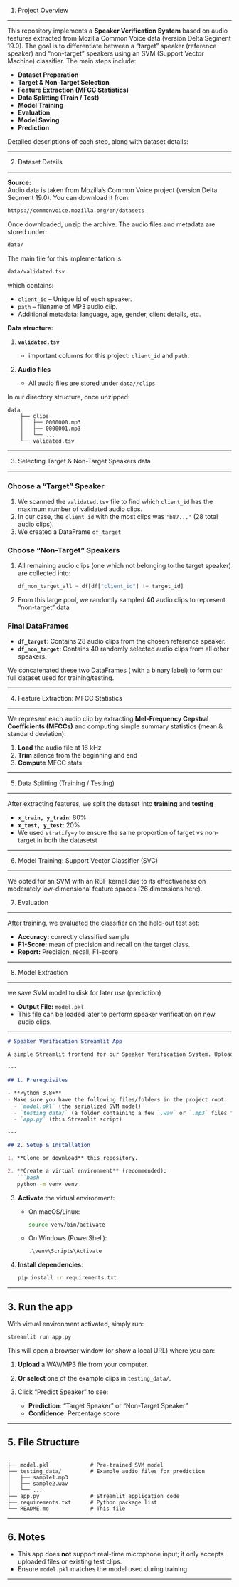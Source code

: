 
1. Project Overview
-------------------
This repository implements a **Speaker Verification System** based on audio features extracted from Mozilla Common Voice data (version Delta Segment 19.0). The goal is to differentiate between a “target” speaker (reference speaker) and “non-target” speakers using an SVM (Support Vector Machine) classifier. The main steps include:

- **Dataset Preparation**
- **Target & Non-Target Selection**
- **Feature Extraction (MFCC Statistics)**
- **Data Splitting (Train / Test)**
- **Model Training**
- **Evaluation**
- **Model Saving**
- **Prediction**

Detailed descriptions of each step, along with dataset details:

---

2. Dataset Details
------------------
**Source:**  
Audio data is taken from Mozilla’s Common Voice project (version Delta Segment 19.0). You can download it from:

```bash
https://commonvoice.mozilla.org/en/datasets
````

Once downloaded, unzip the archive. The audio files and metadata are stored under:

```bash
data/
```

The main file for this implementation is:

```bash
data/validated.tsv
```

which contains:

* `client_id` – Unique id of each speaker.
* `path` – filename of MP3 audio clip.
* Additional metadata: language, age, gender, client details, etc.

**Data structure:**

1. **`validated.tsv`**

   * important columns for this project: `client_id` and `path`.

2. **Audio files**

   * All audio files are stored under `data//clips`

In our directory structure, once unzipped:

```plain
data
    ├── clips
    │   ├── 0000000.mp3
    │   ├── 0000001.mp3
    │   └── ...
    └── validated.tsv
```

---

3. Selecting Target & Non-Target Speakers data

---

### Choose a “Target” Speaker

1. We scanned the `validated.tsv` file to find which `client_id` has the maximum number of validated audio clips.
2. In our case, the `client_id` with the most clips was `'b87...'` (28 total audio clips).
3. We created a DataFrame `df_target`


### Choose “Non-Target” Speakers

1. All remaining audio clips (one which not belonging to the target speaker) are collected into:

   ```python
   df_non_target_all = df[df["client_id"] != target_id]
   ```
2. From this large pool, we randomly sampled **40** audio clips to represent “non-target” data

### Final DataFrames

* **`df_target`**: Contains 28 audio clips from the chosen reference speaker.
* **`df_non_target`**: Contains 40 randomly selected audio clips from all other speakers.

We concatenated these two DataFrames ( with a binary label) to form our full dataset used for training/testing.

---

4. Feature Extraction: MFCC Statistics

---

We represent each audio clip by extracting **Mel-Frequency Cepstral Coefficients (MFCCs)** and computing simple summary statistics (mean & standard deviation):

1. **Load** the audio file at 16 kHz
2. **Trim** silence from the beginning and end
3. **Compute** MFCC stats

---

5. Data Splitting (Training / Testing)

---

After extracting features, we split the dataset into **training** and **testing** 


* **`x_train, y_train`**: 80% 
* **`x_test, y_test`**: 20%
* We used `stratify=y` to ensure the same proportion of target vs non-target in both the datasetst

---

6. Model Training: Support Vector Classifier (SVC)

---

We opted for an SVM with an RBF kernel due to its effectiveness on moderately low-dimensional feature spaces (26 dimensions here). 

7. Evaluation

---

After training, we evaluated the classifier on the held-out test set:

* **Accuracy:**  correctly classified sample
* **F1-Score:**  mean of precision and recall on the target class.
* **Report:** Precision, recall, F1-score

---

8. Model Extraction

---
we save SVM model to disk for later use (prediction)

* **Output File:** `model.pkl`
* This file can be loaded later to perform speaker verification on new audio clips.

---




````markdown
# Speaker Verification Streamlit App

A simple Streamlit frontend for our Speaker Verification System. Upload an audio file (WAV/MP3) or pick from test clips to predict whether it belongs to the “target” speaker (reference) or a “non-target” speaker, using a pre-trained SVM model.

---

## 1. Prerequisites

- **Python 3.8+**
- Make sure you have the following files/folders in the project root:
  - `model.pkl` (the serialized SVM model)
  - `testing_data/` (a folder containing a few `.wav` or `.mp3` files for quick testing)
  - `app.py` (this Streamlit script)

---

## 2. Setup & Installation

1. **Clone or download** this repository.

2. **Create a virtual environment** (recommended):
   ```bash
   python -m venv venv
````

3. **Activate** the virtual environment:

   * On macOS/Linux:

     ```bash
     source venv/bin/activate
     ```
   * On Windows (PowerShell):

     ```powershell
     .\venv\Scripts\Activate
     ```

4. **Install dependencies**:

   ```bash
   pip install -r requirements.txt
   ```
---


## 3. Run the app

With virtual environment activated, simply run:

```bash
streamlit run app.py
```

This will open a browser window (or show a local URL) where you can:

1. **Upload** a WAV/MP3 file from your computer.
2. **Or select** one of the example clips in `testing_data/`.
3. Click “Predict Speaker” to see:

   * **Prediction**: “Target Speaker” or “Non-Target Speaker”
   * **Confidence**: Percentage score

---

## 5. File Structure

```
.
├── model.pkl             # Pre-trained SVM model
├── testing_data/         # Example audio files for prediction
│   ├── sample1.mp3
│   ├── sample2.wav
│   └── ...
├── app.py                # Streamlit application code
├── requirements.txt      # Python package list
└── README.md             # This file
```

---

## 6. Notes

* This app does **not** support real-time microphone input; it only accepts uploaded files or existing test clips.
* Ensure `model.pkl` matches the model used during training 

---

